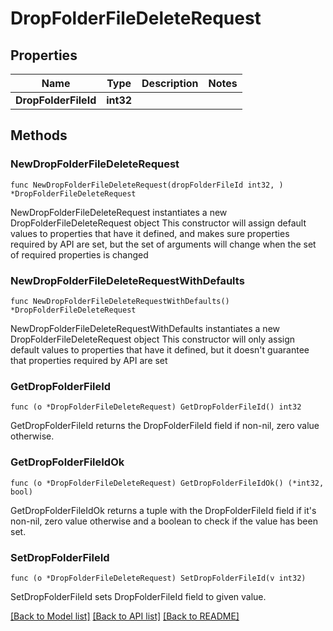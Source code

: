 # DropFolderFileDeleteRequest

## Properties

Name | Type | Description | Notes
------------ | ------------- | ------------- | -------------
**DropFolderFileId** | **int32** |  | 

## Methods

### NewDropFolderFileDeleteRequest

`func NewDropFolderFileDeleteRequest(dropFolderFileId int32, ) *DropFolderFileDeleteRequest`

NewDropFolderFileDeleteRequest instantiates a new DropFolderFileDeleteRequest object
This constructor will assign default values to properties that have it defined,
and makes sure properties required by API are set, but the set of arguments
will change when the set of required properties is changed

### NewDropFolderFileDeleteRequestWithDefaults

`func NewDropFolderFileDeleteRequestWithDefaults() *DropFolderFileDeleteRequest`

NewDropFolderFileDeleteRequestWithDefaults instantiates a new DropFolderFileDeleteRequest object
This constructor will only assign default values to properties that have it defined,
but it doesn't guarantee that properties required by API are set

### GetDropFolderFileId

`func (o *DropFolderFileDeleteRequest) GetDropFolderFileId() int32`

GetDropFolderFileId returns the DropFolderFileId field if non-nil, zero value otherwise.

### GetDropFolderFileIdOk

`func (o *DropFolderFileDeleteRequest) GetDropFolderFileIdOk() (*int32, bool)`

GetDropFolderFileIdOk returns a tuple with the DropFolderFileId field if it's non-nil, zero value otherwise
and a boolean to check if the value has been set.

### SetDropFolderFileId

`func (o *DropFolderFileDeleteRequest) SetDropFolderFileId(v int32)`

SetDropFolderFileId sets DropFolderFileId field to given value.



[[Back to Model list]](../README.md#documentation-for-models) [[Back to API list]](../README.md#documentation-for-api-endpoints) [[Back to README]](../README.md)


